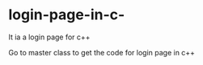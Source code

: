 # login-page-in-c-
It ia a login page for c++

Go to master class to get the code for login page in c++

